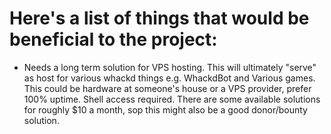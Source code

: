 # Here's a list of things that would be beneficial to the project:

* Needs a long term solution for VPS hosting. This will ultimately "serve" as host for various whackd things e.g. WhackdBot and Various games. This could be hardware at someone's house or a VPS provider, prefer 100% uptime. Shell access required. There are some available solutions for roughly $10 a month, sop this might also be a good donor/bounty solution.
